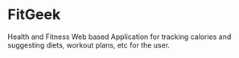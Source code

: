 # FitGeek
Health and Fitness Web based Application for tracking calories and suggesting diets, workout plans, etc for the user.
